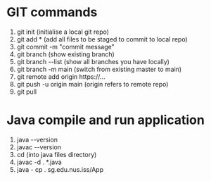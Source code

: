 # GIT commands

1. git init (initialise a local git repo)
2. git add * (add all files to be staged to commit to local repo)
3. git commit -m "commit message" 
4. git branch (show existing branch)
5. git branch --list (show all branches you have locally)
6. git branch -m main (switch from existing master to main)
7. git remote add origin https://... 
8. git push -u origin main (origin refers to remote repo)
9. git pull

# Java compile and run application 

1. java --version
2. javac --version
3. cd (into java files directory)
4. javac -d . *.java
5. java - cp . sg.edu.nus.iss/App